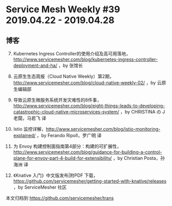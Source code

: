 # Service Mesh Weekly #39 2019.04.22 - 2019.04.28

## 博客

7. Kubernetes Ingress Controller的使用介绍及高可用落地，http://www.servicemesher.com/blog/kubernetes-ingress-controller-deployment-and-ha/ ，by 张馆长

8. 云原生生态周报（Cloud Native Weekly）第2期，http://www.servicemesher.com/blog/cloud-native-weekly-02/ ，by 云原生编辑部

9. 导致云原生微服务系统开发灾难性的8件事，http://www.servicemesher.com/blog/eight-things-leads-to-developing-catastrophic-cloud-native-microservices-system/ ，by CHRISTINA の J老闆，马若飞 译

10. Istio 监控详解，http://www.servicemesher.com/blog/istio-monitoring-explained/ ，by Ferando Ripoll，罗广明 译

11. 为 Envoy 构建控制面指南第4部分：构建的可扩展性，http://www.servicemesher.com/blog/guidance-for-building-a-control-plane-for-envoy-part-4-build-for-extensibility/ ，by Christian Posta，孙海洲 译

12. 《Knative 入门》中文版发布|附PDF 下载，https://github.com/servicemesher/getting-started-with-knative/releases ，by ServiceMesher 社区

本文归档到 https://github.com/servicemesher/trans